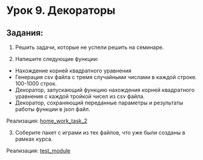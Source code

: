 # Урок 9. Декораторы

## Задания:

1. Решить задачи, которые не успели решить на семинаре.

2. Напишите следующие функции:
* Нахождение корней квадратного уравнения
* Генерация csv файла с тремя случайными числами в каждой строке. 100-1000 строк.
* Декоратор, запускающий функцию нахождения корней квадратного уравнения с каждой тройкой чисел из csv файла.
* Декоратор, сохраняющий переданные параметры и результаты работы функции в json файл.

Реализация:
[home_work_task_2](https://github.com/MikhailAkulov/intoTheDepthsOfPython/blob/main/pythonHomeWork_9/home_work_task_2.py)

3. Соберите пакет с играми из тех файлов, что уже были созданы в рамках курса.

Реализация:
[test_module](https://github.com/MikhailAkulov/intoTheDepthsOfPython/blob/main/pythonHomeWork_9/test_module.py)